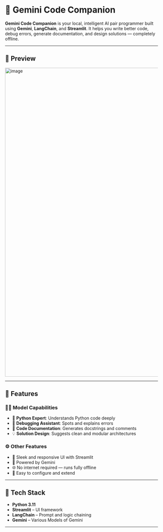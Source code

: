 # 🧠 Gemini Code Companion

**Gemini Code Companion** is your local, intelligent AI pair programmer built using **Gemini**, **LangChain**, and **Streamlit**. It helps you write better code, debug errors, generate documentation, and design solutions — completely offline.

---

## 📸 Preview

<img width="1919" height="1018" alt="image" src="https://github.com/user-attachments/assets/5a5f8887-9901-4131-a025-f875663c4ada" />



---

## 🚀 Features

### 🧑‍💻 Model Capabilities
- 🐍 **Python Expert**: Understands Python code deeply
- 🐞 **Debugging Assistant**: Spots and explains errors
- 📝 **Code Documentation**: Generates docstrings and comments
- 💡 **Solution Design**: Suggests clean and modular architectures

### ⚙️ Other Features
- 🎨 Sleek and responsive UI with Streamlit
- 🤖 Powered by Gemini
- 🌐 No internet required — runs fully offline
- 🧩 Easy to configure and extend

---

## 🧰 Tech Stack

- **Python 3.11**
- **Streamlit** – UI framework
- **LangChain** – Prompt and logic chaining
- **Gemini** – Various Models of Gemini


---
